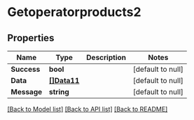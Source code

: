 # Getoperatorproducts2

## Properties
Name | Type | Description | Notes
------------ | ------------- | ------------- | -------------
**Success** | **bool** |  | [default to null]
**Data** | [**[]Data11**](Data11.md) |  | [default to null]
**Message** | **string** |  | [default to null]

[[Back to Model list]](../README.md#documentation-for-models) [[Back to API list]](../README.md#documentation-for-api-endpoints) [[Back to README]](../README.md)

